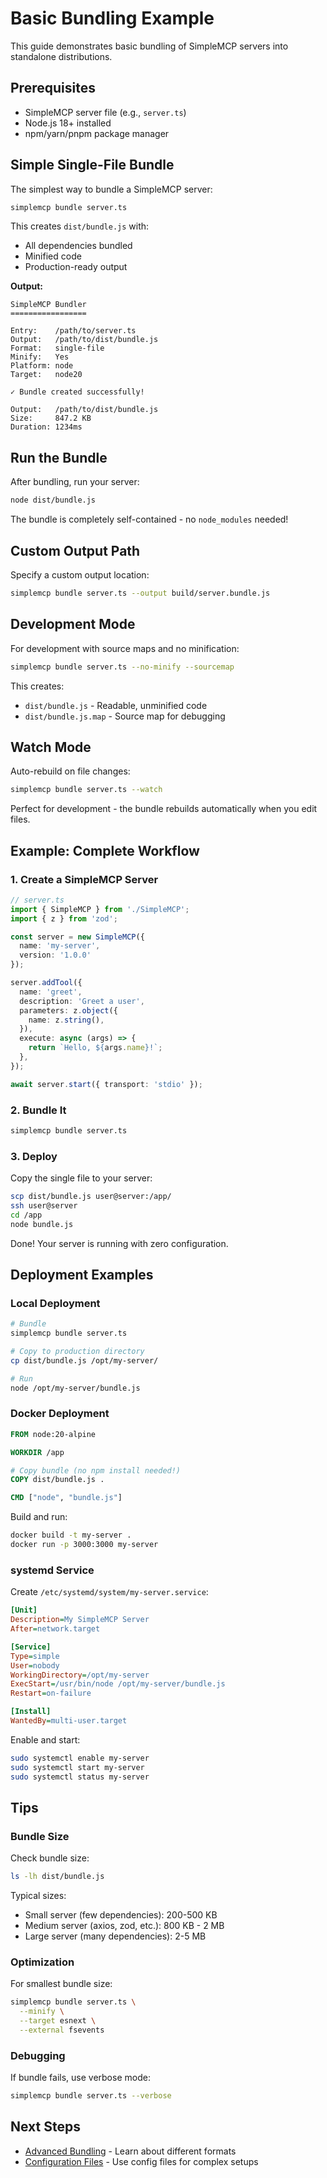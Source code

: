 # Basic Bundling Example

This guide demonstrates basic bundling of SimpleMCP servers into standalone distributions.

## Prerequisites

- SimpleMCP server file (e.g., `server.ts`)
- Node.js 18+ installed
- npm/yarn/pnpm package manager

## Simple Single-File Bundle

The simplest way to bundle a SimpleMCP server:

```bash
simplemcp bundle server.ts
```

This creates `dist/bundle.js` with:
- All dependencies bundled
- Minified code
- Production-ready output

**Output:**
```
SimpleMCP Bundler
=================

Entry:    /path/to/server.ts
Output:   /path/to/dist/bundle.js
Format:   single-file
Minify:   Yes
Platform: node
Target:   node20

✓ Bundle created successfully!

Output:   /path/to/dist/bundle.js
Size:     847.2 KB
Duration: 1234ms
```

## Run the Bundle

After bundling, run your server:

```bash
node dist/bundle.js
```

The bundle is completely self-contained - no `node_modules` needed!

## Custom Output Path

Specify a custom output location:

```bash
simplemcp bundle server.ts --output build/server.bundle.js
```

## Development Mode

For development with source maps and no minification:

```bash
simplemcp bundle server.ts --no-minify --sourcemap
```

This creates:
- `dist/bundle.js` - Readable, unminified code
- `dist/bundle.js.map` - Source map for debugging

## Watch Mode

Auto-rebuild on file changes:

```bash
simplemcp bundle server.ts --watch
```

Perfect for development - the bundle rebuilds automatically when you edit files.

## Example: Complete Workflow

### 1. Create a SimpleMCP Server

```typescript
// server.ts
import { SimpleMCP } from './SimpleMCP';
import { z } from 'zod';

const server = new SimpleMCP({
  name: 'my-server',
  version: '1.0.0'
});

server.addTool({
  name: 'greet',
  description: 'Greet a user',
  parameters: z.object({
    name: z.string(),
  }),
  execute: async (args) => {
    return `Hello, ${args.name}!`;
  },
});

await server.start({ transport: 'stdio' });
```

### 2. Bundle It

```bash
simplemcp bundle server.ts
```

### 3. Deploy

Copy the single file to your server:

```bash
scp dist/bundle.js user@server:/app/
ssh user@server
cd /app
node bundle.js
```

Done! Your server is running with zero configuration.

## Deployment Examples

### Local Deployment

```bash
# Bundle
simplemcp bundle server.ts

# Copy to production directory
cp dist/bundle.js /opt/my-server/

# Run
node /opt/my-server/bundle.js
```

### Docker Deployment

```dockerfile
FROM node:20-alpine

WORKDIR /app

# Copy bundle (no npm install needed!)
COPY dist/bundle.js .

CMD ["node", "bundle.js"]
```

Build and run:

```bash
docker build -t my-server .
docker run -p 3000:3000 my-server
```

### systemd Service

Create `/etc/systemd/system/my-server.service`:

```ini
[Unit]
Description=My SimpleMCP Server
After=network.target

[Service]
Type=simple
User=nobody
WorkingDirectory=/opt/my-server
ExecStart=/usr/bin/node /opt/my-server/bundle.js
Restart=on-failure

[Install]
WantedBy=multi-user.target
```

Enable and start:

```bash
sudo systemctl enable my-server
sudo systemctl start my-server
sudo systemctl status my-server
```

## Tips

### Bundle Size

Check bundle size:

```bash
ls -lh dist/bundle.js
```

Typical sizes:
- Small server (few dependencies): 200-500 KB
- Medium server (axios, zod, etc.): 800 KB - 2 MB
- Large server (many dependencies): 2-5 MB

### Optimization

For smallest bundle size:

```bash
simplemcp bundle server.ts \
  --minify \
  --target esnext \
  --external fsevents
```

### Debugging

If bundle fails, use verbose mode:

```bash
simplemcp bundle server.ts --verbose
```

## Next Steps

- [Advanced Bundling](./bundle-advanced.md) - Learn about different formats
- [Configuration Files](./bundle-config.md) - Use config files for complex setups
